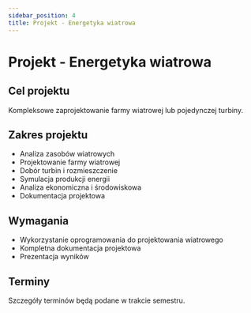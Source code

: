 ```yaml
---
sidebar_position: 4
title: Projekt - Energetyka wiatrowa
---
```


# Projekt - Energetyka wiatrowa

## Cel projektu

Kompleksowe zaprojektowanie farmy wiatrowej lub pojedynczej turbiny.

## Zakres projektu

- Analiza zasobów wiatrowych
- Projektowanie farmy wiatrowej
- Dobór turbin i rozmieszczenie
- Symulacja produkcji energii
- Analiza ekonomiczna i środowiskowa
- Dokumentacja projektowa

## Wymagania

- Wykorzystanie oprogramowania do projektowania wiatrowego
- Kompletna dokumentacja projektowa
- Prezentacja wyników

## Terminy

Szczegóły terminów będą podane w trakcie semestru.
